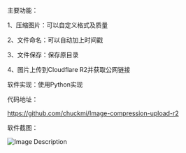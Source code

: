 主要功能：

1、压缩图片：可以自定义格式及质量

2、文件命名：可以自动加上时间戳

3、文件保存：保存原目录

4、图片上传到Cloudflare R2并获取公网链接

软件实现：使用Python实现

代码地址：

https://github.com/chuckmi/Image-compression-upload-r2

软件截图：

![Image Description](https://cdn.pandatrips.com/2025/0311/done_20250311_215053.webp)
